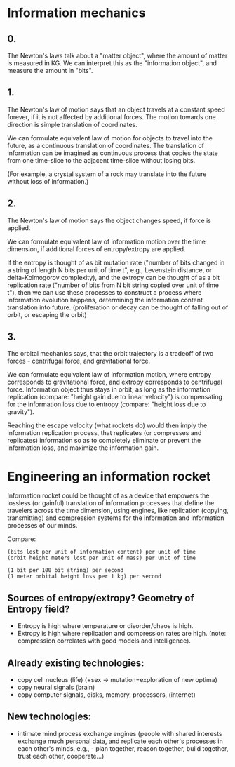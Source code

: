 # Information mechanics

## 0.
The Newton's laws talk about a "matter object", where the amount of matter is measured in KG. We can interpret this as the "information object", and measure the amount in "bits".

## 1.
The Newton's law of motion says that an object travels at a constant speed forever, if it is not affected by additional forces. The motion towards one direction is simple translation of coordinates.

We can formulate equivalent law of motion for objects to travel into the future, as a continuous translation of coordinates. The translation of information can be imagined as continuous process that copies the state from one time-slice to the adjacent time-slice without losing bits.

(For example, a crystal system of a rock may translate into the future without loss of information.)

## 2.
The Newton's law of motion says the object changes speed, if force is applied.

We can formulate equivalent law of information motion over the time dimension, if additional forces of entropy/extropy are applied.

If the entropy is thought of as bit mutation rate ("number of bits changed in a string of length N bits per unit of time t", e.g., Levenstein distance, or delta-Kolmogorov complexity), and the extropy can be thought of as a bit replication rate ("number of bits from N bit string copied over unit of time t"), then we can use these processes to construct a process where information evolution happens, determining the information content translation into future. (proliferation or decay can be thought of falling out of orbit, or escaping the orbit)

## 3.
The orbital mechanics says, that the orbit trajectory is a tradeoff of two forces - centrifugal force, and gravitational force.

We can formulate equivalent law of information motion, where entropy corresponds to gravitational force, and extropy corresponds to centrifugal force. Information object thus stays in orbit, as long as the information replication (compare: "height gain due to linear velocity") is compensating for the information loss due to entropy (compare: "height loss due to gravity").

Reaching the escape velocity (what rockets do) would then imply the information replication process, that replicates (or compresses and replicates) information so as to completely eliminate or prevent the information loss, and maximize the information gain.


# Engineering an information rocket

Information rocket could be thought of as a device that empowers the lossless (or gainful) translation of information processes that define the travelers across the time dimension, using engines, like replication (copying, transmitting) and compression systems for the information and information processes of our minds.

Compare:
```
(bits lost per unit of information content) per unit of time
(orbit height meters lost per unit of mass) per unit of time
```

```
(1 bit per 100 bit string) per second
(1 meter orbital height loss per 1 kg) per second
```

## Sources of entropy/extropy? Geometry of Entropy field?

- Entropy is high where temperature or disorder/chaos is high.
- Extropy is high where replication and compression rates are high. (note: compression correlates with good models and intelligence).

## Already existing technologies:
- copy cell nucleus (life) (+sex -> mutation=exploration of new optima)
- copy neural signals (brain)
- copy computer signals, disks, memory, processors, (internet)

## New technologies:

- intimate mind process exchange engines
 (people with shared interests exchange much personal data,
  and replicate each other's processes in each other's minds,
  e.g., - plan together, reason together, build together, trust each other, cooperate...)
